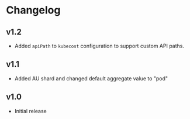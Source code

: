 # Changelog

## v1.2

-   Added `apiPath` to `kubecost` configuration to support custom API paths.

## v1.1

-   Added AU shard and changed default aggregate value to "pod"

## v1.0

-   Initial release
